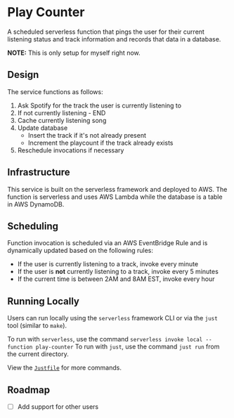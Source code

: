 # Play Counter

A scheduled serverless function that pings the user for their current listening
status and track information and records that data in a database.

__NOTE:__ This is only setup for myself right now.

## Design

The service functions as follows:

1. Ask Spotify for the track the user is currently listening to
2. If not currently listening - END
3. Cache currently listening song
4. Update database
   - Insert the track if it's not already present
   - Increment the playcount if the track already exists
5. Reschedule invocations if necessary

## Infrastructure

This service is built on the serverless framework and deployed to AWS. The function
is serverless and uses AWS Lambda while the database is a table in AWS DynamoDB.

## Scheduling

Function invocation is scheduled via an AWS EventBridge Rule and is dynamically
updated based on the following rules:

- If the user is currently listening to a track, invoke every minute
- If the user is __not__ currently listening to a track, invoke every 5 minutes
- If the current time is between 2AM and 8AM EST, invoke every hour

## Running Locally

Users can run locally using the `serverless` framework CLI or via the `just` tool
(similar to `make`).

To run with `serverless`, use the command `serverless invoke local --function play-counter`
To run with `just`, use the command `just run` from the current directory.

View the [`Justfile`](./Justfile) for more commands.

## Roadmap

- [ ] Add support for other users
